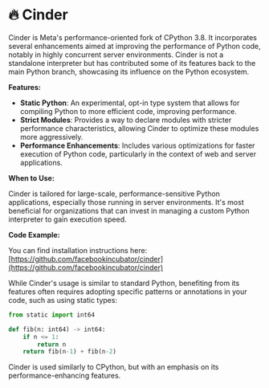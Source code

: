 # 🔥 Cinder

Cinder is Meta's performance-oriented fork of CPython 3.8. It incorporates several enhancements aimed at improving the performance of Python code, notably in highly concurrent server environments. Cinder is not a standalone interpreter but has contributed some of its features back to the main Python branch, showcasing its influence on the Python ecosystem.

**Features:**

- **Static Python**: An experimental, opt-in type system that allows for compiling Python to more efficient code, improving performance.
- **Strict Modules**: Provides a way to declare modules with stricter performance characteristics, allowing Cinder to optimize these modules more aggressively.
- **Performance Enhancements**: Includes various optimizations for faster execution of Python code, particularly in the context of web and server applications.

**When to Use:**

Cinder is tailored for large-scale, performance-sensitive Python applications, especially those running in server environments. It's most beneficial for organizations that can invest in managing a custom Python interpreter to gain execution speed.

**Code Example:**

You can find installation instructions here: [https://github.com/facebookincubator/cinder](https://github.com/facebookincubator/cinder)

While Cinder's usage is similar to standard Python, benefiting from its features often requires adopting specific patterns or annotations in your code, such as using static types:

```python
from static import int64

def fib(n: int64) -> int64:
    if n <= 1:
        return n
    return fib(n-1) + fib(n-2)
```

Cinder is used similarly to CPython, but with an emphasis on its performance-enhancing features.